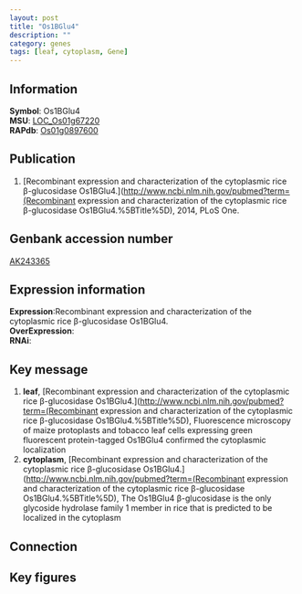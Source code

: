 ```yaml
---
layout: post
title: "Os1BGlu4"
description: ""
category: genes
tags: [leaf, cytoplasm, Gene]
---
```


## Information
__Symbol__: Os1BGlu4  
__MSU__: [LOC_Os01g67220](http://rice.plantbiology.msu.edu/cgi-bin/ORF_infopage.cgi?orf=LOC_Os01g67220)  
__RAPdb__: [Os01g0897600](http://rapdb.dna.affrc.go.jp/viewer/gbrowse_details/irgsp1?name=Os01g0897600)  

## Publication
1. [Recombinant expression and characterization of the cytoplasmic rice β-glucosidase Os1BGlu4.](http://www.ncbi.nlm.nih.gov/pubmed?term=(Recombinant expression and characterization of the cytoplasmic rice β-glucosidase Os1BGlu4.%5BTitle%5D), 2014, PLoS One.

## Genbank accession number
[AK243365](http://www.ncbi.nlm.nih.gov/nuccore/AK243365)

## Expression information
__Expression__:Recombinant expression and characterization of the cytoplasmic rice β-glucosidase Os1BGlu4.  
__OverExpression__:  
__RNAi__:  

## Key message
1. __leaf__, [Recombinant expression and characterization of the cytoplasmic rice β-glucosidase Os1BGlu4.](http://www.ncbi.nlm.nih.gov/pubmed?term=(Recombinant expression and characterization of the cytoplasmic rice β-glucosidase Os1BGlu4.%5BTitle%5D),  Fluorescence microscopy of maize protoplasts and tobacco leaf cells expressing green fluorescent protein-tagged Os1BGlu4 confirmed the cytoplasmic localization
2. __cytoplasm__, [Recombinant expression and characterization of the cytoplasmic rice β-glucosidase Os1BGlu4.](http://www.ncbi.nlm.nih.gov/pubmed?term=(Recombinant expression and characterization of the cytoplasmic rice β-glucosidase Os1BGlu4.%5BTitle%5D), The Os1BGlu4 β-glucosidase is the only glycoside hydrolase family 1 member in rice that is predicted to be localized in the cytoplasm

## Connection

## Key figures


